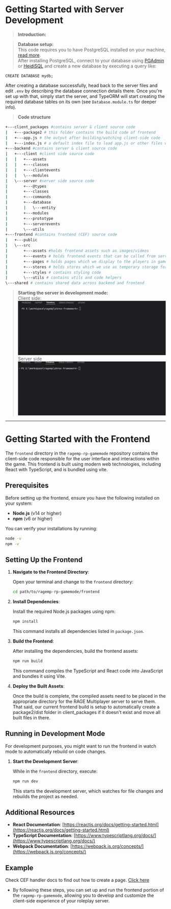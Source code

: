 # Getting Started with Server Development

> **Introduction:**<br>

> **Database setup:**<br>
This code requires you to have PostgreSQL installed on your machine, [read more](https://www.postgresql.org/).<br>
After installing PostgreSQL, connect to your database using [PGAdmin](https://www.pgadmin.org/) or [HeidiSQL](https://www.heidisql.com/) and create a new database by executing a query like:

```
CREATE DATABASE mydb;
```

After creating a database successfully, head back to the server files and edit `.env` by describing the database connection details there.
Once you're set up with that, simply start the server, and TypeORM will start creating the required database tables on its own (see `Database.module.ts` for deeper info).

> **Code structure**

```sh
+---client_packages #contains server & client source code
|   +---package2 # this folder contains the build code of frontend
|   +---app.js # the output after building/watching client-side code
|   +---index.js # a default index file to load app.js or other files within this folder
+---backend #contains server & client source code
|   +---client #client side source code
|   |   +---assets
|   |   +---classes
|   |   +---clientevents
|   |   \---modules
|   \---server #server side source code
|       +---@types
|       +---classes
|       +---commands
|       +---database
|       |   \---entity
|       +---modules
|       +---prototype
|       +---serverevents
|       \---utils
+---frontend #contains frontend (CEF) source code
|   +---public
|   \---src
|       +---assets #holds frontend assets such as images/videos
|       +---events # holds frontend events that can be called from server/client
|       +---pages # holds pages which we display to the players in game
|       +---stores # holds stores which we use as temporary storage for as long as the player is in game
|       +---styles # contains styling code
|       \---utils # contains utils and code helpers
\---shared # contains shared data across backend and frontend
```

> **Starting the server in development mode:**<br>
Client side:<br>
![.vid](./gifs/client-watch.gif)<br>
Server side<br>
![.vid](./gifs/server-watch.gif)

---

# Getting Started with the Frontend

The `frontend` directory in the `ragemp-rp-gamemode` repository contains the client-side code responsible for the user interface and interactions within the game. This frontend is built using modern web technologies, including React with TypeScript, and is bundled using vite.

## Prerequisites

Before setting up the frontend, ensure you have the following installed on your system:

- **Node.js** (v14 or higher)
- **npm** (v6 or higher)

You can verify your installations by running:

```bash
node -v
npm -v
```

## Setting Up the Frontend

1. **Navigate to the Frontend Directory**:

   Open your terminal and change to the `frontend` directory:

   ```bash
   cd path/to/ragemp-rp-gamemode/frontend
   ```

2. **Install Dependencies**:

   Install the required Node.js packages using npm:

   ```bash
   npm install
   ```

   This command installs all dependencies listed in `package.json`.

3. **Build the Frontend**:

   After installing the dependencies, build the frontend assets:

   ```bash
   npm run build
   ```

   This command compiles the TypeScript and React code into JavaScript and bundles it using Vite.

4. **Deploy the Built Assets**:

   Once the build is complete, the compiled assets need to be placed in the appropriate directory for the RAGE Multiplayer server to serve them. That said, our current frontend build is setup to automatically create a package2/dist folder in client_packages if it doesn't exist and move all built files in there.

## Running in Development Mode

For development purposes, you might want to run the frontend in watch mode to automatically rebuild on code changes.

1. **Start the Development Server**:

   While in the `frontend` directory, execute:

   ```bash
   npm run dev
   ```

   This starts the development server, which watches for file changes and rebuilds the project as needed.


## Additional Resources

- **React Documentation**: [https://reactjs.org/docs/getting-started.html](https://reactjs.org/docs/getting-started.html)
- **TypeScript Documentation**: [https://www.typescriptlang.org/docs/](https://www.typescriptlang.org/docs/)
- **Webpack Documentation**: [https://webpack.js.org/concepts/](https://webpack.js.org/concepts/)


## Example
>
Check CEF handler docs to find out how to create a page. [Click here](https://github.com/shr0x/ragemp-rp-gamemode/blob/main/docs/cefhandler.md)



* By following these steps, you can set up and run the frontend portion of the `ragemp-rp-gamemode`, allowing you to develop and customize the client-side experience of your roleplay server.

